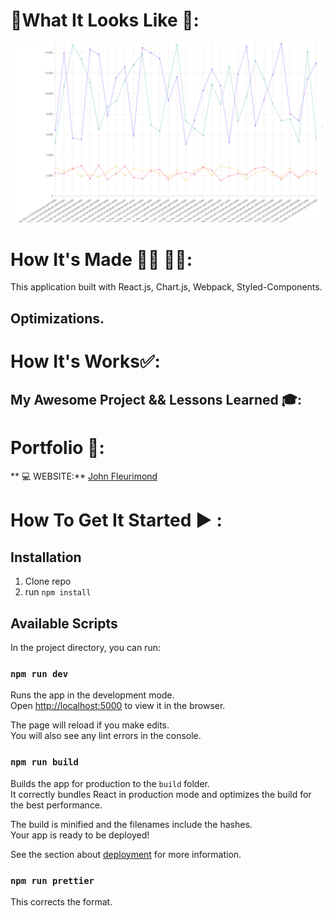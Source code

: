 # :checkered_flag:What It Looks Like :checkered_flag:: 
![ReactEmail](public/chart2.png)

# How It's Made :nut_and_bolt:🔨 :hammer::wrench::
 This application built with React.js, Chart.js, Webpack, Styled-Components.

## Optimizations.

 # How It's Works:white_check_mark::

## My Awesome Project && Lessons Learned :mortar_board::



# Portfolio :open_file_folder::

** :computer:   WEBSITE:** [John Fleurimond](http://johnfleurimond.com)

# How To Get It Started :arrow_forward: :

## Installation

1. Clone repo
2. run `npm install`

## Available Scripts

In the project directory, you can run:

### `npm run dev`

Runs the app in the development mode.<br>
Open [http://localhost:5000](http://localhost:5000) to view it in the browser.

The page will reload if you make edits.<br>
You will also see any lint errors in the console.

### `npm run build`

Builds the app for production to the `build` folder.<br>
It correctly bundles React in production mode and optimizes the build for the best performance.

The build is minified and the filenames include the hashes.<br>
Your app is ready to be deployed!

See the section about [deployment](#deployment) for more information.
### `npm run prettier`
This corrects the format.
